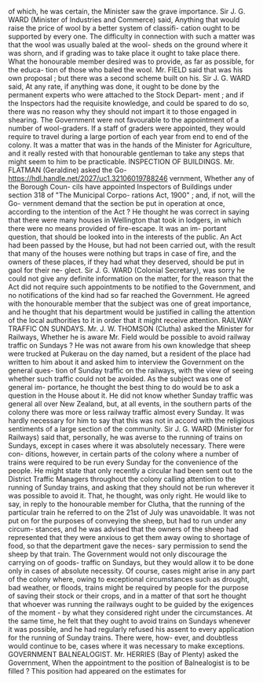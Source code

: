 of which, he was certain, the Minister saw the grave importance. Sir J. G. WARD (Minister of Industries and Commerce) said, Anything that would raise the price of wool by a better system of classifi- cation ought to be supported by every one. The difficulty in connection with such a matter was that the wool was usually baled at the wool- sheds on the ground where it was shorn, and if grading was to take place it ought to take place there. What the honourable member desired was to provide, as far as possible, for the educa- tion of those who baled the wool. Mr. FIELD said that was his own proposal ; but there was a second scheme built on his. Sir J. G. WARD said, At any rate, if anything was done, it ought to be done by the permanent experts who were attached to the Stock Depart- ment ; and if the Inspectors had the requisite knowledge, and could be spared to do so, there was no reason why they should not impart it to those engaged in shearing. The Government were not favourable to the appointment of a number of wool-graders. If a staff of graders were appointed, they would require to travel during a large portion of each year from end to end of the colony. It was a matter that was in the hands of the Minister for Agriculture, and it really rested with that honourable gentleman to take any steps that might seem to him to be practicable. INSPECTION OF BUILDINGS. Mr. FLATMAN (Geraldine) asked the Go- https://hdl.handle.net/2027/uc1.32106019788246 vernment, Whether any of the Borough Coun- cils have appointed Inspectors of Buildings under section 318 of "The Municipal Corpo- rations Act, 1900" ; and, if not, will the Go- vernment demand that the section be put in operation at once, according to the intention of the Act ? He thought he was correct in saying that there were many houses in Wellington that took in lodgers, in which there were no means provided of fire-escape. It was an im- portant question, that should be looked into in the interests of the public. An Act had been passed by the House, but had not been carried out, with the result that many of the houses were nothing but traps in case of fire, and the owners of these places, if they had what they deserved, should be put in gaol for their ne- glect. Sir J. G. WARD (Colonial Secretary), was sorry he could not give any definite information on the matter, for the reason that the Act did not require such appointments to be notified to the Government, and no notifications of the kind had so far reached the Government. He agreed with the honourable member that the subject was one of great importance, and he thought that his department would be justified in calling the attention of the local authorities to it in order that it might receive attention. RAILWAY TRAFFIC ON SUNDAYS. Mr. J. W. THOMSON (Clutha) asked the Minister for Railways, Whether he is aware Mr. Field would be possible to avoid railway traffic on Sundays ? He was not aware from his own knowledge that sheep were trucked at Pukerau on the day named, but a resident of the place had written to him about it and asked him to interview the Government on the general ques- tion of Sunday traffic on the railways, with the view of seeing whether such traffic could not be avoided. As the subject was one of general im- portance, he thought the best thing to do would be to ask a question in the House about it. He did not know whether Sunday traffic was general all over New Zealand, but, at all events, in the southern parts of the colony there was more or less railway traffic almost every Sunday. It was hardly necessary for him to say that this was not in accord with the religious sentiments of a large section of the community. Sir J. G. WARD (Minister for Railways) said that, personally, he was averse to the running of trains on Sundays, except in cases where it was absolutely necessary. There were con- ditions, however, in certain parts of the colony where a number of trains were required to be run every Sunday for the convenience of the people. He might state that only recently a circular had been sent out to the District Traffic Managers throughout the colony calling attention to the running of Sunday trains, and asking that they should not be run wherever it was possible to avoid it. That, he thought, was only right. He would like to say, in reply to the honourable member for Clutha, that the running of the particular train he referred to on the 21st of July was unavoidable. It was not put on for the purposes of conveying the sheep, but had to run under any circum- stances, and he was advised that the owners of the sheep had represented that they were anxious to get them away owing to shortage of food, so that the department gave the neces- sary permission to send the sheep by that train. The Government would not only discourage the carrying on of goods- traffic on Sundays, but they would allow it to be done only in cases of absolute necessity. Of course, cases might arise in any part of the colony where, owing to exceptional circumstances such as drought, bad weather, or floods, trains might be required by people for the purpose of saving their stock or their crops, and in a matter of that sort he thought that whoever was running the railways ought to be guided by the exigences of the moment - by what they considered right under the circumstances. At the same time, he felt that they ought to avoid trains on Sundays whenever it was possible, and he had regularly refused his assent to every application for the running of Sunday trains. There were, how- ever, and doubtless would continue to be, cases where it was necessary to make exceptions. GOVERNMENT BALNEALOGIST. Mr. HERRIES (Bay of Plenty) asked the Government, When the appointment to the position of Balnealogist is to be filled ? This position had appeared on the estimates for 